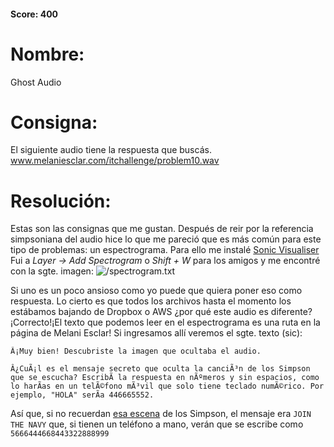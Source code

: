 #### Score: 400
# Nombre: 
Ghost Audio
# Consigna:
El siguiente audio tiene la respuesta que buscás.
www.melaniesclar.com/itchallenge/problem10.wav

# Resolución:
Estas son las consignas que me gustan. 
Después de reir por la referencia simpsoniana del audio hice lo que me pareció que es más común para este tipo de problemas: un espectrograma.
Para ello me instalé [Sonic Visualiser](https://sonicvisualiser.org)
Fui a _Layer -> Add Spectrogram_ o _Shift + W_ para los amigos y me encontré con la sgte. imagen:
![/spectrogram.txt](https://github.com/Dipiert/writeups_itchallenge_MeLi2018/blob/master/_static/spectro.png "Installing ATL & Acceleo")

Si uno es un poco ansioso como yo puede que quiera poner eso como respuesta. Lo cierto es que todos los archivos hasta el momento los estábamos bajando de Dropbox o AWS ¿por qué este audio es diferente? ¡Correcto!¡El texto que podemos leer en el espectrograma es una ruta en la página de Melani Esclar! Si ingresamos allí  veremos el sgte. texto (sic):
```
Â¡Muy bien! Descubriste la imagen que ocultaba el audio.

Â¿CuÃ¡l es el mensaje secreto que oculta la canciÃ³n de los Simpson que se escucha? EscribÃ­ la respuesta en nÃºmeros y sin espacios, como lo harÃ­as en un telÃ©fono mÃ³vil que solo tiene teclado numÃ©rico. Por ejemplo, "HOLA" serÃ­a 446665552.
```
Así que, si no recuerdan [esa escena](https://www.youtube.com/watch?v=Uw-lYea19KE) de los Simpson, el mensaje era ```JOIN THE NAVY``` que, si tienen un teléfono a mano, verán que se escribe como ```5666444668443322888999```

